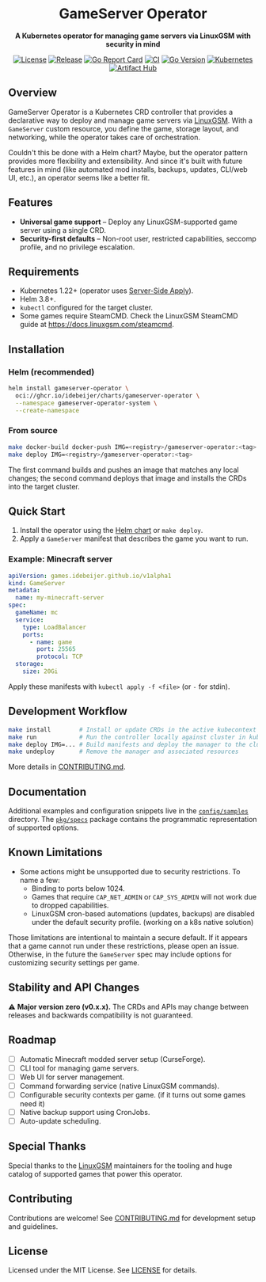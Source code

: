 <div align="center">

  <h1>GameServer Operator</h1>

**A Kubernetes operator for managing game servers via LinuxGSM with security in mind**

[![License](https://img.shields.io/github/license/idebeijer/gameserver-operator?style=for-the-badge)](https://github.com/idebeijer/gameserver-operator/blob/main/LICENSE)
[![Release](https://img.shields.io/github/v/release/idebeijer/gameserver-operator?style=for-the-badge)](https://github.com/idebeijer/gameserver-operator/releases)
[![Go Report Card](https://goreportcard.com/badge/github.com/idebeijer/gameserver-operator?style=for-the-badge)](https://goreportcard.com/report/github.com/idebeijer/gameserver-operator)
[![CI](https://img.shields.io/github/actions/workflow/status/idebeijer/gameserver-operator/test.yml?branch=main&style=for-the-badge)](https://github.com/idebeijer/gameserver-operator/actions)
[![Go Version](https://img.shields.io/github/go-mod/go-version/idebeijer/gameserver-operator?style=for-the-badge)](https://go.dev/)
[![Kubernetes](https://img.shields.io/badge/Kubernetes-1.22+-326CE5?style=for-the-badge&logo=kubernetes&logoColor=white)](https://kubernetes.io/)
[![Artifact Hub](https://img.shields.io/endpoint?style=for-the-badge&url=https://artifacthub.io/badge/repository/gameserver-operator)](https://artifacthub.io/packages/search?repo=gameserver-operator)

</div>

## Overview

GameServer Operator is a Kubernetes CRD controller that provides a declarative way to deploy and manage game servers via [LinuxGSM](https://linuxgsm.com/). With a `GameServer` custom resource, you define the game, storage layout, and networking, while the operator takes care of orchestration.

Couldn't this be done with a Helm chart? Maybe, but the operator pattern provides more flexibility and extensibility. And since it's built with future features in mind (like automated mod installs, backups, updates, CLI/web UI, etc.), an operator seems like a better fit.

## Features

- **Universal game support** – Deploy any LinuxGSM-supported game server using a single CRD.
- **Security-first defaults** – Non-root user, restricted capabilities, seccomp profile, and no privilege escalation.

## Requirements

- Kubernetes 1.22+ (operator uses [Server-Side Apply](https://kubernetes.io/docs/reference/using-api/server-side-apply/)).
- Helm 3.8+.
- `kubectl` configured for the target cluster.
- Some games require SteamCMD. Check the LinuxGSM SteamCMD guide at https://docs.linuxgsm.com/steamcmd.

## Installation

### Helm (recommended)

```bash
helm install gameserver-operator \
  oci://ghcr.io/idebeijer/charts/gameserver-operator \
  --namespace gameserver-operator-system \
  --create-namespace
```

### From source

```bash
make docker-build docker-push IMG=<registry>/gameserver-operator:<tag>
make deploy IMG=<registry>/gameserver-operator:<tag>
```

The first command builds and pushes an image that matches any local changes; the second command deploys that image and installs the CRDs into the target cluster.

## Quick Start

1. Install the operator using the [Helm chart](#helm-recommended) or `make deploy`.
2. Apply a `GameServer` manifest that describes the game you want to run.

### Example: Minecraft server

```yaml
apiVersion: games.idebeijer.github.io/v1alpha1
kind: GameServer
metadata:
  name: my-minecraft-server
spec:
  gameName: mc
  service:
    type: LoadBalancer
    ports:
      - name: game
        port: 25565
        protocol: TCP
  storage:
    size: 20Gi
```

Apply these manifests with `kubectl apply -f <file>` (or `-` for stdin).

## Development Workflow

```bash
make install        # Install or update CRDs in the active kubecontext
make run            # Run the controller locally against cluster in kubeconfig
make deploy IMG=... # Build manifests and deploy the manager to the cluster
make undeploy       # Remove the manager and associated resources
```

More details in [CONTRIBUTING.md](./CONTRIBUTING.md).

## Documentation

Additional examples and configuration snippets live in the [`config/samples`](./config/samples) directory. The [`pkg/specs`](./pkg/specs) package contains the programmatic representation of supported options.

## Known Limitations

- Some actions might be unsupported due to security restrictions. To name a few:
  - Binding to ports below 1024.
  - Games that require `CAP_NET_ADMIN` or `CAP_SYS_ADMIN` will not work due to dropped capabilities.
  - LinuxGSM cron-based automations (updates, backups) are disabled under the default security profile. (working on a k8s native solution)

Those limitations are intentional to maintain a secure default. If it appears that a game cannot run under these restrictions, please open an issue.
Otherwise, in the future the `GameServer` spec may include options for customizing security settings per game.

## Stability and API Changes

⚠️ **Major version zero (v0.x.x).** The CRDs and APIs may change between releases and backwards compatibility is not guaranteed.

## Roadmap

- [ ] Automatic Minecraft modded server setup (CurseForge).
- [ ] CLI tool for managing game servers.
- [ ] Web UI for server management.
- [ ] Command forwarding service (native LinuxGSM commands).
- [ ] Configurable security contexts per game. (if it turns out some games need it)
- [ ] Native backup support using CronJobs.
- [ ] Auto-update scheduling.

## Special Thanks

Special thanks to the [LinuxGSM](https://linuxgsm.com/) maintainers for the tooling and huge catalog of supported games that power this operator.

## Contributing

Contributions are welcome! See [CONTRIBUTING.md](./CONTRIBUTING.md) for development setup and guidelines.

## License

Licensed under the MIT License. See [LICENSE](./LICENSE) for details.
